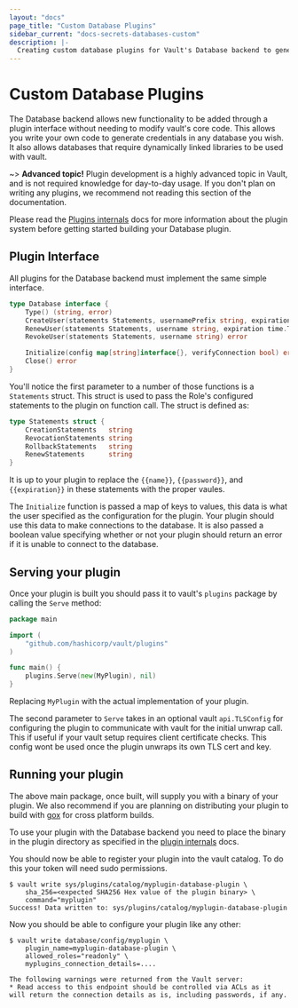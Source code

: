 ```yaml
---
layout: "docs"
page_title: "Custom Database Plugins"
sidebar_current: "docs-secrets-databases-custom"
description: |-
  Creating custom database plugins for Vault's Database backend to generate credentials for a database.
---
```


# Custom Database Plugins

The Database backend allows new functionality to be added through a plugin
interface without needing to modify vault's core code. This allows you write
your own code to generate credentials in any database you wish. It also allows
databases that require dynamically linked libraries to be used with vault. 

~> **Advanced topic!** Plugin development is a highly advanced
topic in Vault, and is not required knowledge for day-to-day usage.
If you don't plan on writing any plugins, we recommend not reading
this section of the documentation.

Please read the [Plugins internals](/docs/internals/plugins.html) docs for more
information about the plugin system before getting started building your
Database plugin.

## Plugin Interface

All plugins for the Database backend must implement the same simple interface.

```go
type Database interface {
	Type() (string, error)
	CreateUser(statements Statements, usernamePrefix string, expiration time.Time) (username string, password string, err error)
	RenewUser(statements Statements, username string, expiration time.Time) error
	RevokeUser(statements Statements, username string) error

	Initialize(config map[string]interface{}, verifyConnection bool) error
	Close() error
}
```

You'll notice the first parameter to a number of those functions is a
`Statements` struct. This struct is used to pass the Role's configured
statements to the plugin on function call. The struct is defined as:

```go
type Statements struct {
	CreationStatements   string 
	RevocationStatements string
	RollbackStatements   string 
	RenewStatements      string 
}
```

It is up to your plugin to replace the `{{name}}`, `{{password}}`, and
`{{expiration}}` in these statements with the proper vaules.

The `Initialize` function is passed a map of keys to values, this data is what the
user specified as the configuration for the plugin. Your plugin should use this
data to make connections to the database. It is also passed a boolean value
specifying whether or not your plugin should return an error if it is unable to
connect to the database.

## Serving your plugin

Once your plugin is built you should pass it to vault's `plugins` package by
calling the `Serve` method:

```go
package main

import (
    "github.com/hashicorp/vault/plugins"
)

func main() {
    plugins.Serve(new(MyPlugin), nil)
}
```

Replacing `MyPlugin` with the actual implementation of your plugin.

The second parameter to `Serve` takes in an optional vault `api.TLSConfig` for
configuring the plugin to communicate with vault for the initial unwrap call.
This if useful if your vault setup requires client certificate checks. This
config wont be used once the plugin unwraps its own TLS cert and key.

## Running your plugin

The above main package, once built, will supply you with a binary of your
plugin. We also recommend if you are planning on distributing your plugin to
build with [gox](https://github.com/mitchellh/gox) for cross platform builds. 

To use your plugin with the Database backend you need to place the binary in the
plugin directory as specified in the [plugin internals](/docs/internals/plugins.html) docs. 

You should now be able to register your plugin into the vault catalog. To do
this your token will need sudo permissions. 

```
$ vault write sys/plugins/catalog/myplugin-database-plugin \ 
    sha_256=<expected SHA256 Hex value of the plugin binary> \
    command="myplugin"
Success! Data written to: sys/plugins/catalog/myplugin-database-plugin
```

Now you should be able to configure your plugin like any other:

```
$ vault write database/config/myplugin \
    plugin_name=myplugin-database-plugin \
    allowed_roles="readonly" \
    myplugins_connection_details=....

The following warnings were returned from the Vault server:
* Read access to this endpoint should be controlled via ACLs as it will return the connection details as is, including passwords, if any.
```




